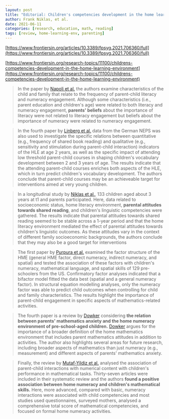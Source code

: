 ```yaml
---
layout: post
title: "Editorial: Children's competencies development in the home learning environment"
author: Frank Niklas, et al.
date: 2021-06-11
categories: [research, education, math, reading]
tags: [review, home-learning-env, parenting]
---
```


[https://www.frontiersin.org/articles/10.3389/fpsyg.2021.706360/full](https://www.frontiersin.org/articles/10.3389/fpsyg.2021.706360/full)

[https://www.frontiersin.org/research-topics/11100/childrens-competencies-development-in-the-home-learning-environment](https://www.frontiersin.org/research-topics/11100/childrens-competencies-development-in-the-home-learning-environment)

> In the paper by [Napoli et al.](https://doi.org/10.3389/feduc.2021.535832) the authors examine characteristics of the child and family that relate to the frequency of parent-child literacy and numeracy engagement. Although some characteristics (i.e., parent education and children's age) were related to both literacy and numeracy engagement, **parents' beliefs** about the importance of literacy were not related to literacy engagement but beliefs about the importance of numeracy were related to numeracy engagement. 

> In the fourth paper by [Linberg et al.](https://doi.org/10.3389/fpsyg.2020.01425) data from the German NEPS was also used to investigate the specific relations between quantitative (e.g., frequency of shared book reading) and qualitative (e.g., sensitivity and stimulation during parent-child interaction) indicators of the HLE at age 2 years, as well as the specific impact of attending low threshold parent-child courses in shaping children's vocabulary development between 2 and 3 years of age. The results indicate that the attending parent-child courses enriches both aspects of the HLE, which in turn predict children's vocabulary development. The authors conclude that parent-child courses may be an achieveable target for interventions aimed at very young children. 

> In a longitudinal study by [Niklas et al.](https://doi.org/10.3389/fpsyg.2020.01628), 133 children aged about 3 years at t1 and parents participated. Here, data related to socioeconomic status, home literacy environment, **parental attitudes towards shared reading**, and children's linguistic competencies were gathered. The results indicate that parental attitudes towards shared reading seemed to be stable across a 1-year period and that the home literacy environment mediated the effect of parental attitudes towards children's linguistic outcomes. As these attitudes vary in the context of different family socioeconomic backgrounds, the authors conclude that they may also be a good target for interventions

> The first paper by [Purpura et al.](https://doi.org/10.3389/fpsyg.2020.01925) examined the factor structure of the HME (general HME factor, direct numeracy, indirect numeracy, and spatial) and tested the association of these factors with children's numeracy, mathematical language, and spatial skills of 129 pre-schoolers from the US. Confirmatory factor analyses indicated that a bifactor model fitted the data best (spatial and a general numeracy factor). In structural equation modelling analyses, only the numeracy factor was able to predict child outcomes when controlling for child and family characteristics. The results highlight the importance of parent-child engagement in specific aspects of mathematics-related activities.

> The fourth paper is a review by [Dowker](https://doi.org/10.3389/feduc.2021.575664) considering **the relation between parents' mathematics anxiety and the home numeracy environment of pre-school-aged children.** [Dowker](https://doi.org/10.3389/feduc.2021.575664) argues for the importance of a broader definition of the home mathematics environment that includes parent mathematics attitudes in addition to activities. The author also highlights several areas for future research, including broader aspects of mathematics than just numeracy (e.g., measurement) and different aspects of parents' mathematics anxiety. 

> Finally, the review by [Mutaf-Yildiz et al.](https://doi.org/10.3389/fpsyg.2020.02074) analysed the association of parent-child interactions with numerical content with children's performance in mathematical tasks. Thirty-seven articles were included in their systematic review and the authors **found a positive association between home numeracy and children's mathematical skills.** Here, more advanced, compared with basic, numeracy interactions were associated with child competencies and most studies used questionnaires, surveyed mothers, analysed a comprehensive total score of mathematical competencies, and focused on formal home numeracy activities.
